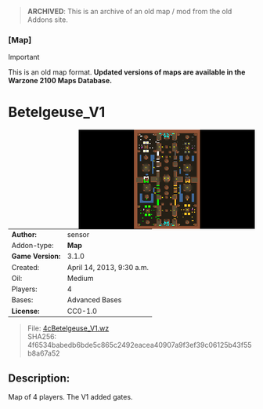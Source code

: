 > **ARCHIVED**: This is an archive of an old map / mod from the old Addons site.

### [Map]

> [!IMPORTANT]
> This is an old map format. **Updated versions of maps are available in the Warzone 2100 Maps Database.**

# Betelgeuse_V1

<img src="./preview.jpg" align="right" />

| | |
| - | - |
| __Author:__ | sensor |
| Addon-type: | __Map__ |
| __Game Version:__ | 3.1.0 |
| Created: | April 14, 2013, 9:30 a.m. |
| Oil: | Medium |
| Players: | 4 |
| Bases: | Advanced Bases |
| __License:__ | CC0-1.0 |

> File: [4cBetelgeuse_V1.wz](https://github.com/Warzone2100/old-addons-site/raw/main/assets/132/4cBetelgeuse_V1.wz)  
> SHA256: 4f6534babedb6bde5c865c2492eacea40907a9f3ef39c06125b43f55b8a67a52

## Description:

Map of 4 players. The V1 added gates.

